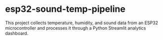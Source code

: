 # esp32-sound-temp-pipeline
This project collects temperature, humidity, and sound data from an ESP32 microcontroller and processes it through a Python Streamlit analytics dashboard.
